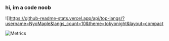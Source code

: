 ### hi, im a code noob
![]https://github-readme-stats.vercel.app/api/top-langs/?username=NyoMaple&langs_count=10&theme=tokyonight&layout=compact

<!-- 
**NyoMaple/NyoMaple** is a ✨ _special_ ✨ repository because its `README.md` (this file) appears on your GitHub profile.

Here are some ideas to get you started:

- 🔭 I’m currently working on ...
- 🌱 I’m currently learning ...
- 👯 I’m looking to collaborate on ...
- 🤔 I’m looking for help with ...
- 💬 Ask me about ...
- 📫 How to reach me: ...
- 😄 Pronouns: ...
- ⚡ Fun fact: ...
 -->

![Metrics](https://metrics.lecoq.io/NyoMaple?template=classic&config.timezone=Asia%2FTaipei)

